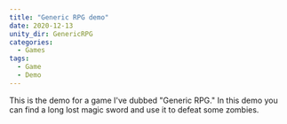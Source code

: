 ```yaml
---
title: "Generic RPG demo"
date: 2020-12-13
unity_dir: GenericRPG
categories:
  - Games
tags:
  - Game
  - Demo
---
```


This is the demo for a game I've dubbed "Generic RPG."
In this demo you can find a long lost magic sword and use it to defeat some zombies.
